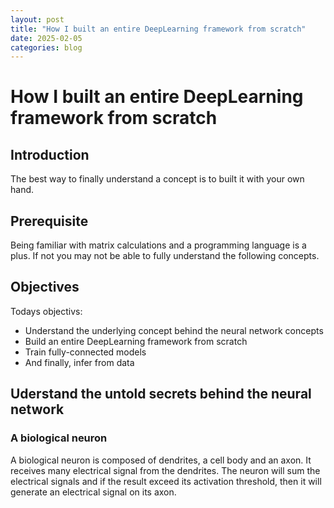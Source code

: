 ```yaml
---
layout: post
title: "How I built an entire DeepLearning framework from scratch"
date: 2025-02-05
categories: blog
---
```


# How I built an entire DeepLearning framework from scratch

## Introduction

The best way to finally understand a concept is to built it with your own hand.

## Prerequisite

Being familiar with matrix calculations and a programming language is a plus.
If not you may not be able to fully understand the following concepts.

## Objectives

Todays objectivs:
- Understand the underlying concept behind the neural network concepts
- Build an entire DeepLearning framework from scratch
- Train fully-connected models
- And finally, infer from data

## Uderstand the untold secrets behind the neural network

### A biological neuron

A biological neuron is composed of dendrites, a cell body and an axon. It receives many electrical signal from the dendrites. The neuron will sum the electrical signals and if the result exceed its activation threshold, then it will generate an electrical signal on its axon.


